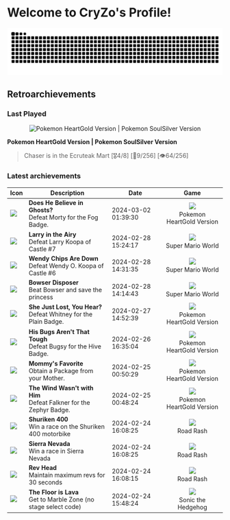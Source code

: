 # Welcome to CryZo's Profile!
<picture>
  <source media="(prefers-color-scheme: dark)" srcset="dist/github-snake-dark.svg" />
  <source media="(prefers-color-scheme: light)" srcset="dist/github-snake.svg" />
  <img alt="github-snake" src="dist/github-snake.svg" />
</picture>

## Retroarchievements
### Last Played
<div style="text-align: center;">
<img alt='Pokemon HeartGold Version | Pokemon SoulSilver Version' src='https://retroachievements.org/Images/036144.png'>
</div>

**Pokemon HeartGold Version | Pokemon SoulSilver Version**
> Chaser is in the Ecruteak Mart [🎖️4/8] [🎱9/256] [👁️64/256]
### Latest archievements
| Icon | Description | Date | Game |
| - | - | - | - |
| <img src='https://retroachievements.org/Badge/138734.png'> | **Does He Believe in Ghosts?** <br> Defeat Morty for the Fog Badge. | 2024-03-02 01:39:30 | <div style='text-align: center;'><img height='48px' src='https://retroachievements.org/Images/063592.png'><br>Pokemon HeartGold Version | Pokemon SoulSilver Version</div> |
| <img src='https://retroachievements.org/Badge/46604.png'> | **Larry in the Airy** <br> Defeat Larry Koopa of Castle #7 | 2024-02-28 15:24:17 | <div style='text-align: center;'><img height='48px' src='https://retroachievements.org/Images/066393.png'><br>Super Mario World</div> |
| <img src='https://retroachievements.org/Badge/46603.png'> | **Wendy Chips Are Down** <br> Defeat Wendy O. Koopa of Castle #6 | 2024-02-28 14:31:35 | <div style='text-align: center;'><img height='48px' src='https://retroachievements.org/Images/066393.png'><br>Super Mario World</div> |
| <img src='https://retroachievements.org/Badge/46760.png'> | **Bowser Disposer** <br> Beat Bowser and save the princess | 2024-02-28 14:14:43 | <div style='text-align: center;'><img height='48px' src='https://retroachievements.org/Images/066393.png'><br>Super Mario World</div> |
| <img src='https://retroachievements.org/Badge/138732.png'> | **She Just Lost, You Hear?** <br> Defeat Whitney for the Plain Badge. | 2024-02-27 14:52:39 | <div style='text-align: center;'><img height='48px' src='https://retroachievements.org/Images/063592.png'><br>Pokemon HeartGold Version | Pokemon SoulSilver Version</div> |
| <img src='https://retroachievements.org/Badge/138730.png'> | **His Bugs Aren't That Tough** <br> Defeat Bugsy for the Hive Badge. | 2024-02-26 16:35:04 | <div style='text-align: center;'><img height='48px' src='https://retroachievements.org/Images/063592.png'><br>Pokemon HeartGold Version | Pokemon SoulSilver Version</div> |
| <img src='https://retroachievements.org/Badge/138716.png'> | **Mommy's Favorite** <br> Obtain a Package from your Mother. | 2024-02-25 00:50:29 | <div style='text-align: center;'><img height='48px' src='https://retroachievements.org/Images/063592.png'><br>Pokemon HeartGold Version | Pokemon SoulSilver Version</div> |
| <img src='https://retroachievements.org/Badge/138728.png'> | **The Wind Wasn't with Him** <br> Defeat Falkner for the Zephyr Badge. | 2024-02-25 00:48:24 | <div style='text-align: center;'><img height='48px' src='https://retroachievements.org/Images/063592.png'><br>Pokemon HeartGold Version | Pokemon SoulSilver Version</div> |
| <img src='https://retroachievements.org/Badge/45833.png'> | **Shuriken 400** <br> Win a race on the Shuriken 400 motorbike | 2024-02-24 16:08:25 | <div style='text-align: center;'><img height='48px' src='https://retroachievements.org/Images/077797.png'><br>Road Rash</div> |
| <img src='https://retroachievements.org/Badge/45843.png'> | **Sierra Nevada** <br> Win a race in Sierra Nevada | 2024-02-24 16:08:25 | <div style='text-align: center;'><img height='48px' src='https://retroachievements.org/Images/077797.png'><br>Road Rash</div> |
| <img src='https://retroachievements.org/Badge/45842.png'> | **Rev Head** <br> Maintain maximum revs for 30 seconds | 2024-02-24 16:08:15 | <div style='text-align: center;'><img height='48px' src='https://retroachievements.org/Images/077797.png'><br>Road Rash</div> |
| <img src='https://retroachievements.org/Badge/250334.png'> | **The Floor is Lava** <br> Get to Marble Zone (no stage select code) | 2024-02-24 15:48:24 | <div style='text-align: center;'><img height='48px' src='https://retroachievements.org/Images/085573.png'><br>Sonic the Hedgehog</div> |
